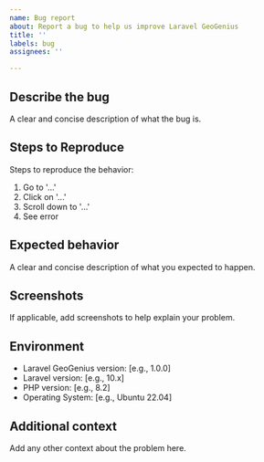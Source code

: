 ```yaml
---
name: Bug report
about: Report a bug to help us improve Laravel GeoGenius
title: ''
labels: bug
assignees: ''

---
```


## Describe the bug
A clear and concise description of what the bug is.

## Steps to Reproduce
Steps to reproduce the behavior:
1. Go to '...'
2. Click on '...'
3. Scroll down to '...'
4. See error

## Expected behavior
A clear and concise description of what you expected to happen.

## Screenshots
If applicable, add screenshots to help explain your problem.

## Environment
- Laravel GeoGenius version: [e.g., 1.0.0]
- Laravel version: [e.g., 10.x]
- PHP version: [e.g., 8.2]
- Operating System: [e.g., Ubuntu 22.04]

## Additional context
Add any other context about the problem here.
